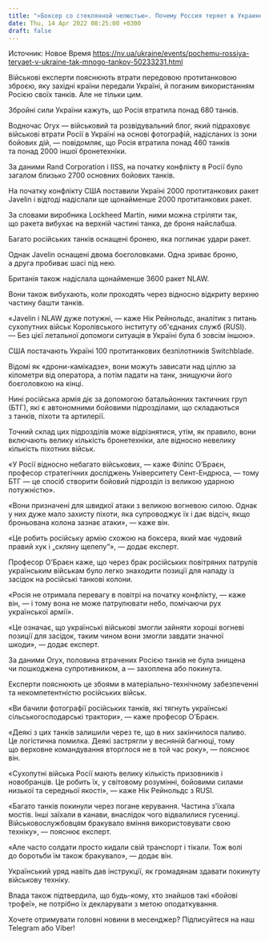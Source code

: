 ```yaml
---
title: "«Боксер со стеклянной челюстью». Почему Россия теряет в Украине так много танков"
date: Thu, 14 Apr 2022 08:25:00 +0300
draft: false
---
```

Источник: Новое Время https://nv.ua/ukraine/events/pochemu-rossiya-teryaet-v-ukraine-tak-mnogo-tankov-50233231.html


Військові експерти пояснюють втрати передовою протитанковою зброєю, яку західні країни передали Україні, й поганим використанням Росією своїх танків. Але не тільки цим.

Збройні сили України кажуть, що Росія втратила понад 680 танків.

Водночас Oryx — військовий та розвідувальний блог, який підраховує військові втрати Росії в Україні на основі фотографій, надісланих із зони бойових дій, — повідомляє, що Росія втратила понад 460 танків та понад 2000 іншої бронетехніки.

За даними Rand Corporation і IISS, на початку конфлікту в Росії було загалом близько 2700 основних бойових танків.

На початку конфлікту США поставили Україні 2000 протитанкових ракет Javelin і відтоді надіслали ще щонайменше 2000 протитанкових ракет.

За словами виробника Lockheed Martin, ними можна стріляти так, що ракета вибухає на верхній частині танка, де броня найслабша.

Багато російських танків оснащені бронею, яка поглинає удари ракет.

Однак Javelin оснащені двома боєголовками. Одна зриває броню, а друга пробиває шасі під нею.

Британія також надіслала щонайменше 3600 ракет NLAW.

Вони також вибухають, коли проходять через відносно відкриту верхню частину башти танків.

«Javelin і NLAW дуже потужні, — каже Нік Рейнольдс, аналітик з питань сухопутних військ Королівського інституту об'єднаних служб (RUSI). — Без цієї летальної допомоги ситуація в Україні була б зовсім іншою».

США постачають Україні 100 протитанкових безпілотників Switchblade.

Відомі як «дрони-камікадзе», вони можуть зависати над ціллю за кілометри від оператора, а потім падати на танк, знищуючи його боєголовкою на кінці.

Нині російська армія діє за допомогою батальйонних тактичних груп (БТГ), які є автономними бойовими підрозділами, що складаються з танків, піхоти та артилерії.

Точний склад цих підрозділів може відрізнятися, утім, як правило, вони включають велику кількість бронетехніки, але відносно невелику кількість піхотних військ.

«У Росії відносно небагато військових, — каже Філіпс О’Браєн, професор стратегічних досліджень Університету Сент-Ендрюса, — тому БТГ — це спосіб створити бойовий підрозділ із великою ударною потужністю».

«Вони призначені для швидкої атаки з великою вогневою силою. Однак у них дуже мало захисту піхоти, яка супроводжує їх і дає відсіч, якщо броньована колона зазнає атаки», — каже він.

«Це робить російську армію схожою на боксера, який має чудовий правий хук і „скляну щелепу“», — додає експерт.

Професор О’Браєн каже, що через брак російських повітряних патрулів українським військам було легко знаходити позиції для нападу із засідок на російські танкові колони.

«Росія не отримала перевагу в повітрі на початку конфлікту, — каже він, — і тому вона не може патрулювати небо, помічаючи рух української армії».

«Це означає, що українські військові змогли зайняти хороші вогневі позиції для засідок, таким чином вони змогли завдати значної шкоди», — додає експерт.

За даними Oryx, половина втрачених Росією танків не була знищена чи пошкоджена супротивником, а — захоплена або покинута.

Експерти пояснюють це збоями в матеріально-технічному забезпеченні та некомпетентністю російських військ.

«Ви бачили фотографії російських танків, які тягнуть українські сільськогосподарські трактори», — каже професор О’Браєн.

«Деякі з цих танків залишили через те, що в них закінчилося паливо. Це логістична помилка. Деякі застрягли у весняній багнюці, тому що верховне командування вторглося не в той час року», — пояснює він.

«Сухопутні війська Росії мають велику кількість призовників і новобранців. Це робить їх, у світовому розумінні, бойовими силами низької та середньої якості», — каже Нік Рейнольдс з RUSI.

«Багато танків покинули через погане керування. Частина з'їхала мостів. Інші заїхали в канави, внаслідок чого відвалилися гусениці. Військовослужбовцям бракувало вміння використовувати свою техніку», — пояснює експерт.

«Але часто солдати просто кидали свій транспорт і тікали. Тож волі до боротьби їм також бракувало», — додає він.

Український уряд навіть дав інструкції, як громадянам здавати покинуту військову техніку.

Влада також підтвердила, що будь-кому, хто знайшов такі «бойові трофеї», не потрібно їх декларувати з метою оподаткування.

Хочете отримувати головні новини в месенджер? Підписуйтеся на наш Telegram або Viber!
